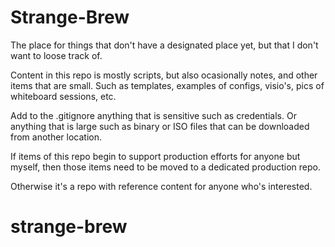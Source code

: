 # Strange-Brew
The place for things that don't have a designated place yet, but that I don't want to loose track of.

Content in this repo is mostly scripts, but also ocasionally notes, and other items that are small. Such as templates, examples of configs, visio's, pics of whiteboard sessions, etc.

Add to the .gitignore anything that is sensitive such as credentials. Or anything that is large such as binary or ISO files that can be downloaded from another location.

If items of this repo begin to support production efforts for anyone but myself, then those items need to be moved to a dedicated production repo.

Otherwise it's a repo with reference content for anyone who's interested.
# strange-brew
